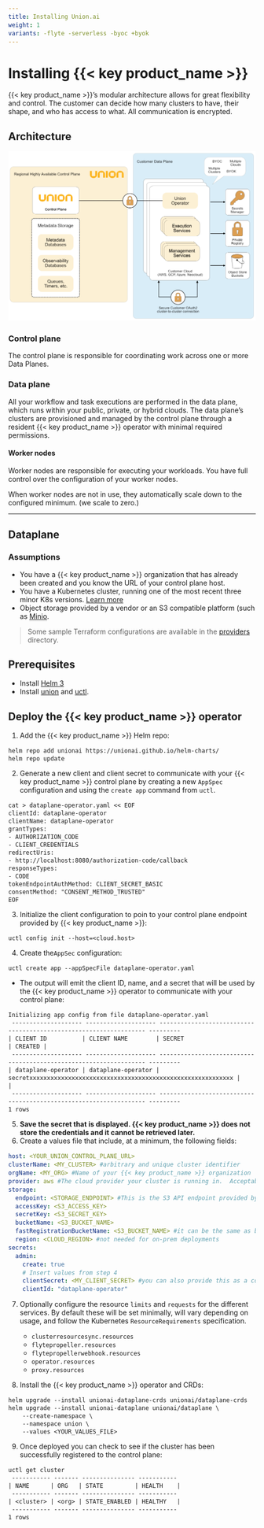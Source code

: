 ```yaml
---
title: Installing Union.ai
weight: 1
variants: -flyte -serverless -byoc +byok
---
```


# Installing {{< key product_name >}}

{{< key product_name >}}’s modular architecture allows for great flexibility and control. The customer can decide how many clusters to have, their shape, and who has access to what. All communication is encrypted.

## Architecture

![Installation](../_static/images/deployment/architecture.png)

### Control plane

The control plane is responsible for coordinating work across one or more Data Planes.

### Data plane

All your workflow and task executions are performed in the data plane, which runs within your public, private, or hybrid clouds. The data plane’s clusters are provisioned and managed by the control plane through a resident {{< key product_name >}} operator with minimal required permissions.

#### Worker nodes

Worker nodes are responsible for executing your workloads. You have full control over the configuration of your worker nodes.

When worker nodes are not in use, they automatically scale down to the configured minimum. (we scale to zero.)

---

## Dataplane

### Assumptions
* You have a {{< key product_name >}} organization that has already been created and you know the URL of your control plane host.
* You have a Kubernetes cluster, running one of the most recent three minor K8s versions. [Learn more](https://kubernetes.io/releases/version-skew-policy/)
* Object storage provided by a vendor or an S3 compatible platform (such as [Minio](https://min.io).

> Some sample Terraform configurations are available in the [providers](providers) directory.

## Prerequisites
* Install [Helm 3](https://helm.sh/docs/intro/install/)
* Install [union](../api-reference/union-cli) and [uctl](../api-reference/uctl-cli).

## Deploy the {{< key product_name >}} operator

1. Add the {{< key product_name >}} Helm repo:
```shell
helm repo add unionai https://unionai.github.io/helm-charts/
helm repo update
```

2. Generate a new client and client secret to communicate with your {{< key product_name >}} control plane by creating a new `AppSpec` configuration and using the `create app` command from `uctl`.

```shell
cat > dataplane-operator.yaml << EOF
clientId: dataplane-operator
clientName: dataplane-operator
grantTypes:
- AUTHORIZATION_CODE
- CLIENT_CREDENTIALS
redirectUris:
- http://localhost:8080/authorization-code/callback
responseTypes:
- CODE
tokenEndpointAuthMethod: CLIENT_SECRET_BASIC
consentMethod: "CONSENT_METHOD_TRUSTED"
EOF
```
3. Initialize the client configuration to poin to your control plane endpoint provided by {{< key product_name >}}:

```shell
uctl config init --host=<cloud.host>
```
4. Create the`AppSec` configuration:

```shell
uctl create app --appSpecFile dataplane-operator.yaml
```
* The output will emit the client ID, name, and a secret that will be used by the {{< key product_name >}} operator to communicate with your control plane:

```shell
Initializing app config from file dataplane-operator.yaml
 -------------------- -------------------- ------------------------------------------------------------------ ---------
| CLIENT ID          | CLIENT NAME        | SECRET                                                           | CREATED |
 -------------------- -------------------- ------------------------------------------------------------------ ---------
| dataplane-operator | dataplane-operator | secretxxxxxxxxxxxxxxxxxxxxxxxxxxxxxxxxxxxxxxxxxxxxxxxxxxxxxxxxxx |         |
 -------------------- -------------------- ------------------------------------------------------------------ ---------
1 rows
```
5.  **Save the secret that is displayed.  {{< key product_name >}} does not store the credentials and it cannot be retrieved later.**
6.  Create a values file that include, at a minimum, the following fields:

```yaml
host: <YOUR_UNION_CONTROL_PLANE_URL>
clusterName: <MY_CLUSTER> #arbitrary and unique cluster identifier
orgName: <MY_ORG> #Name of your {{< key product_name >}} organization
provider: aws #The cloud provider your cluster is running in.  Acceptable values include `aws`, `gcp`, `azure`, `oci`, and `metal` (for self-managed or on-prem clusters).
storage:
  endpoint: <STORAGE_ENDPOINT> #This is the S3 API endpoint provided by your cloud vendor.
  accessKey: <S3_ACCESS_KEY>
  secretKey: <S3_SECRET_KEY>
  bucketName: <S3_BUCKET_NAME>
  fastRegistrationBucketName: <S3_BUCKET_NAME> #it can be the same as bucketName
  region: <CLOUD_REGION> #not needed for on-prem deployments
secrets:
  admin:
    create: true
    # Insert values from step 4
    clientSecret: <MY_CLIENT_SECRET> #you can also provide this as a command-line argument
    clientId: "dataplane-operator"
```
7. Optionally configure the resource `limits` and `requests` for the different services.  By default these will be set minimally, will vary depending on usage, and follow the Kubernetes `ResourceRequirements` specification.
    * `clusterresourcesync.resources`
    * `flytepropeller.resources`
    * `flytepropellerwebhook.resources`
    * `operator.resources`
    * `proxy.resources`

8. Install the {{< key product_name >}} operator and CRDs:
```shell
helm upgrade --install unionai-dataplane-crds unionai/dataplane-crds
helm upgrade --install unionai-dataplane unionai/dataplane \
    --create-namespace \
    --namespace union \
    --values <YOUR_VALUES_FILE>
```

9. Once deployed you can check to see if the cluster has been successfully registered to the control plane:

```shell
uctl get cluster
 ----------- ------- --------------- -----------
| NAME      | ORG   | STATE         | HEALTH    |
 ----------- ------- --------------- -----------
| <cluster> | <org> | STATE_ENABLED | HEALTHY   |
 ----------- ------- --------------- -----------
1 rows
```
